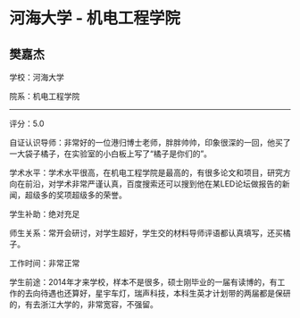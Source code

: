 # 河海大学 - 机电工程学院

## 樊嘉杰

学校：河海大学

院系：机电工程学院

* * *

评分：5.0

自证认识导师：非常好的一位港归博士老师，胖胖帅帅，印象很深的一回，他买了一大袋子橘子，在实验室的小白板上写了“橘子是你们的”。

学术水平：学术水平很高，在机电工程学院是最高的，有很多论文和项目，研究方向在前沿，对学术非常严谨认真，百度搜索还可以搜到他在某LED论坛做报告的新闻，超级多的奖项超级多的荣誉。

学生补助：绝对充足

师生关系：常开会研讨，对学生超好，学生交的材料导师评语都认真填写，还买橘子。

工作时间：非常正常

学生前途：2014年才来学校，样本不是很多，硕士刚毕业的一届有读博的，有工作的去向待遇也还算好，星宇车灯，瑞声科技，本科生英才计划带的两届都是保研的，有去浙江大学的，非常宽容，不强留。